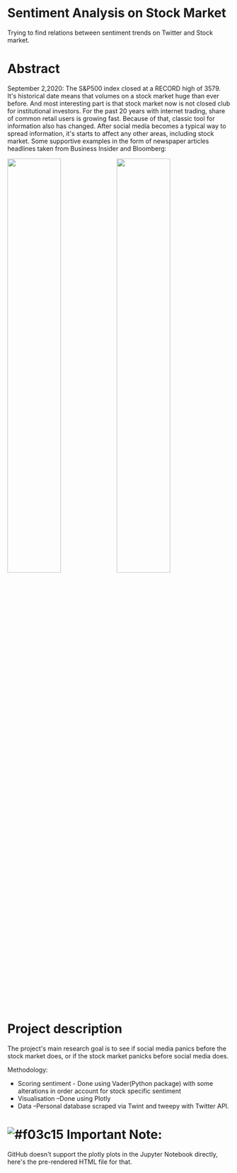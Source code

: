 # Sentiment Analysis on Stock Market
Trying to find relations between sentiment trends on Twitter and Stock market.
# Abstract
September 2,2020: The S&P500 index closed at a RECORD high of 3579. It's historical date means that volumes on a stock market huge than ever before. And most interesting part is that stock market now is not closed club for institutional investors. For the past 20 years with internet trading, share of common retail users is growing fast. Because of that, classic tool for information also has changed. After social media becomes a typical way to spread information, it's starts to affect any other areas, including stock market. Some supportive examples in the form of newspaper articles headlines taken from Business Insider and Bloomberg:

<img src="https://user-images.githubusercontent.com/53060299/98289457-6d2a1600-1fd2-11eb-940b-b21250099d58.png" width = 49%><img src="https://user-images.githubusercontent.com/53060299/98289521-803ce600-1fd2-11eb-817f-f37786b381fa.png" width = 49%>


# Project description
The project's main research goal is to see if social media panics before the stock market does, or if the stock market panicks before social media does.

Methodology:
<ul style = "list-style-type: square;">
<li>Scoring sentiment - Done using Vader(Python package) with some alterations in order account for stock specific sentiment</li>
<li>Visualisation –Done using Plotly</li>
<li>Data –Personal database scraped via Twint and tweepy with Twitter API.</li>
</ul>

# ![#f03c15](https://via.placeholder.com/15/f03c15/000000?text=+) Important Note:
GitHub doesn't support the plotly plots in the Jupyter Notebook directly, here's the pre-rendered HTML file for that. 
